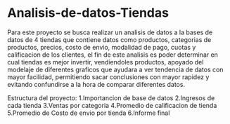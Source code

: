 # Analisis-de-datos-Tiendas
Para este proyecto se busca realizar un analisis de datos a la bases de datos de 4 tiendas que contiene datos como productos, categorias de productos, precios, costo de envio,
modalidad de pago, cuotas y calificacion de los clientes, el fin de este analisis es poder determinar en cual tiendas es mejor invertir, vendiendoles productos, apoyado del
modelaje de diferentes graficos que ayudara a ver tendencia de datos con mayor facilidad, permitiendo sacar conclusiones con mayor rapidez y evitando confundirse a la hora de
comparar diferentes datos.

Estructura del proyecto:
1.Importancion de base de datos
2.Ingresos de cada tienda
3.Ventas por categoria
4.Promedio de calificacion de tienda
5.Promedio de Costo de envio por tienda 
6.Informe final

